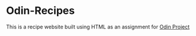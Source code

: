 # Odin-Recipes

This is a recipe website built using HTML as an assignment for [Odin Project](https://www.theodinproject.com/)


